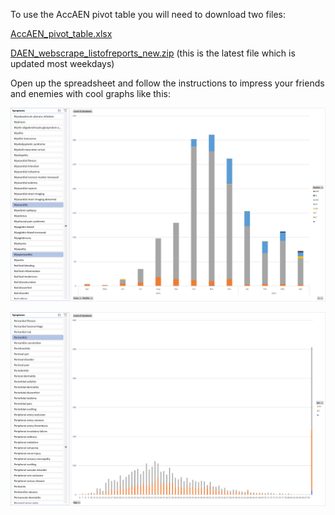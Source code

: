 To use the AccAEN pivot table you will need to download two files:

[AccAEN_pivot_table.xlsx](data/AccAEN_pivot_table.xlsx)

[DAEN_webscrape_listofreports_new.zip](data/DAEN_webscrape_listofreports_new.zip) (this is the latest file which is updated most weekdays)

Open up the spreadsheet and follow the instructions to impress your friends and enemies with cool graphs like this:

![AccAEN_pivot_table_eg01](graphs/AccAEN_pivot_table_eg01.png)

![AccAEN_pivot_table_eg02](graphs/AccAEN_pivot_table_eg02.png)
